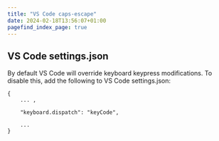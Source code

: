 ```yaml
---
title: "VS Code caps-escape"
date: 2024-02-18T13:56:07+01:00
pagefind_index_page: true
---
```


## VS Code settings.json

By default VS Code will override keyboard keypress modifications.
To disable this, add the following to VS Code settings.json:

```text
{
    ... ,

    "keyboard.dispatch": "keyCode",

    ...
}
```

